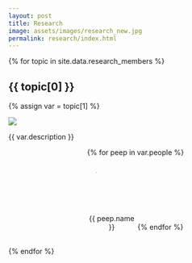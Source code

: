 ```yaml
---
layout: post
title: Research
image: assets/images/research_new.jpg
permalink: research/index.html
---
```



{% for topic in site.data.research_members %}

<!-- Title is stored as the key, so index at 0 -->
<h2> {{ topic[0] }} </h2>

<!-- Other info is stored as the value, so index at 1 -->
{% assign var = topic[1] %}

<img style="display: block; margin: auto; max-width: 100%;" src="{{ site.baseurl }}/assets/images/{{ var.image }}">

{{ var.description }}
<br />

<!-- Add the people section -->

<div style="display: block;  text-align: center; margin: auto: max-width: 100%;">

{% for peep in var.people %}
<div style="display: inline-block; margin: auto; width: 95px;">
<img style="height: 100px; clip-path: circle(45px at center);
  -webkit-clip-path: circle(45px at center);" src="{{ site.baseurl }}/assets/images/people/{{ peep.photo }}.jpg"> <br />
{{ peep.name }}
</div>
{% endfor %}

</div>
<br />

{% endfor %}
